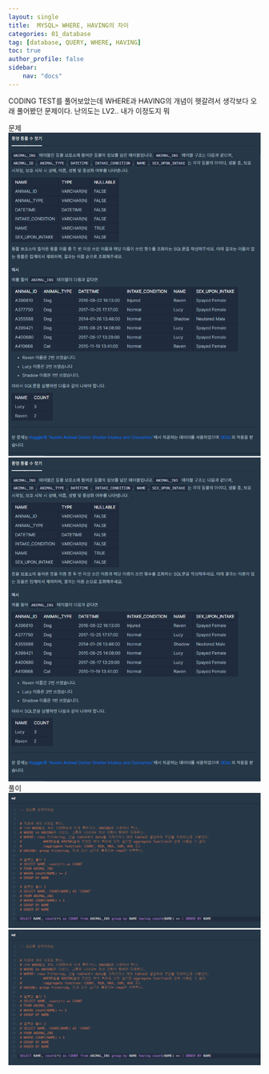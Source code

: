 ```yaml
---
layout: single
title:  MYSQL> WHERE, HAVING의 차이
categories: 01_database
tag: [database, QUERY, WHERE, HAVING]
toc: true
author_profile: false
sidebar:
    nav: "docs"
---
```


CODING TEST를 풀어보았는데 WHERE과 HAVING의 개념이 헷갈려서 생각보다 오래 풀어봤던 문제이다. 난의도는 LV2.. 내가 이정도지 뭐

문제
<img src = "/assets/img/bongs/QUESTION.png">
<img src = "/assets/img/bongs/QUESTION.png">
<br>
풀이
<img src = "/assets/img/bongs/ANSWER.png">
<img src = "/assets/img/bongs/ANSWER.png">

